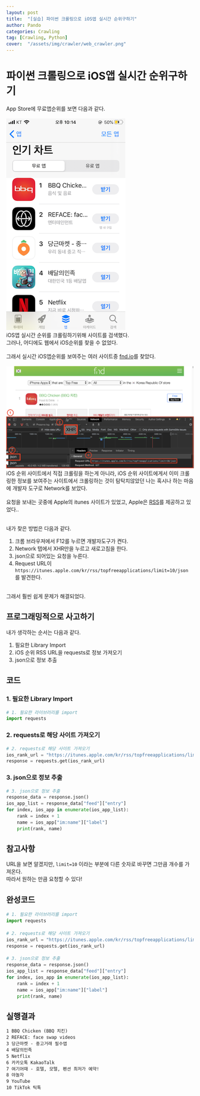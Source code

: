 ```yaml
---
layout: post
title:  "[실습] 파이썬 크롤링으로 iOS앱 실시간 순위구하기"
author: Pando
categories: Crawling
tag: [Crawling, Python]
cover:  "/assets/img/crawler/web_crawler.png"
---
```


# 파이썬 크롤링으로 iOS앱 실시간 순위구하기

App Store에 무료앱순위를 보면 다음과 같다.
<br><br>
![App Store iOS rank](/assets/img/crawler/ios_crawling_1.png)
<br>
iOS앱 실시간 순위를 크롤링하기위해 사이트를 검색했다.
<br>
그러나, 어디에도 웹에서 iOS순위를 찾을 수 없었다.
<br><br>
그래서 실시간 iOS앱순위를 보여주는 여러 사이트중 [fnd.io](https://fnd.io/#/kr/charts/iphone/top-free/all)를 찾았다.
<br><br>
![iOS rank site](/assets/img/crawler/ios_crawling_2.png)
<br>
iOS 순위 사이트에서 직접 크롤링을 하는게 아니라, iOS 순위 사이트에게서 이미 크롤링한 정보를 보여주는 사이트에서 크롤링하는 것이 탐탁치않았던 나는 혹시나 하는 마음에 개발자 도구로 Network를 보았다.
<br><br>
요청을 보내는 곳중에 Apple의 itunes 사이트가 있었고, Apple은 [RSS](https://ndjman7.github.io/commonsense/2020/08/21/what-is-rss.html)를 제공하고 있었다..
<br><br>

내가 찾은 방법은 다음과 같다.
1. 크롬 브라우져에서 F12를 누르면 개발자도구가 켠다.
2. Network 탭에서 XHR만을 누르고 새로고침을 한다.
3. json으로 되어있는 요청을 누른다.
4. Request URL이 `https://itunes.apple.com/kr/rss/topfreeapplications/limit=10/json` 를 발견한다.

<br>
그래서 훨씬 쉽게 문제가 해결되었다.


## 프로그래밍적으로 사고하기

내가 생각하는 순서는 다음과 같다.
1. 필요한 Library Import
2. iOS 순위 RSS URL을 requests로 정보 가져오기
3. json으로 정보 추출

## 코드
### 1. 필요한 Library Import

```python
# 1. 필요한 라이브러리를 import
import requests
```

### 2. requests로 해당 사이트 가져오기

```python
# 2. requests로 해당 사이트 가져오기
ios_rank_url = "https://itunes.apple.com/kr/rss/topfreeapplications/limit=10/json"
response = requests.get(ios_rank_url)
```

### 3. json으로 정보 추출

```python
# 3. json으로 정보 추출
response_data = response.json()
ios_app_list = response_data["feed"]["entry"]
for index, ios_app in enumerate(ios_app_list):
    rank = index + 1
    name = ios_app["im:name"]["label"]
    print(rank, name)
```

## 참고사항
URL을 보면 알겠지만, `limit=10` 이라는 부분에 다른 숫자로 바꾸면 그만큼 개수를 가져온다.
<br>
따라서 원하는 만큼 요청할 수 있다!

## 완성코드

```python
# 1. 필요한 라이브러리를 import
import requests

# 2. requests로 해당 사이트 가져오기
ios_rank_url = "https://itunes.apple.com/kr/rss/topfreeapplications/limit=10/json"
response = requests.get(ios_rank_url)

# 3. json으로 정보 추출
response_data = response.json()
ios_app_list = response_data["feed"]["entry"]
for index, ios_app in enumerate(ios_app_list):
    rank = index + 1
    name = ios_app["im:name"]["label"]
    print(rank, name)
```

## 실행결과

```md
1 BBQ Chicken (BBQ 치킨)
2 REFACE: face swap videos
3 당근마켓 - 중고거래 필수앱
4 배달의민족
5 Netflix
6 카카오톡 KakaoTalk
7 여기어때 - 호텔, 모텔, 펜션 최저가 예약!
8 야놀자
9 YouTube
10 TikTok 틱톡
```